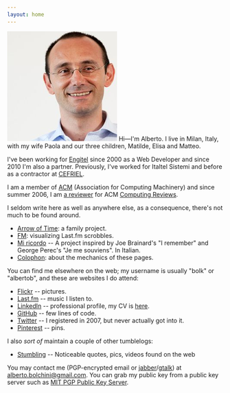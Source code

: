 ```yaml
---
layout: home
---
```


<img class="img-circle pull-left" src="/img/alberto-bolchini.jpg" alt="This is how I look like...">
Hi&mdash;I'm Alberto.
I live in Milan, Italy, with my wife Paola and our three children, Matilde, Elisa and Matteo.

I've been working for [Engitel](http://www.engitel.com) since 2000 as a Web Developer and since 2010 I'm also a partner.
Previously, I've worked for Italtel Sistemi and before as a contractor at [CEFRIEL](http://www.cefriel.it). 

I am a member of [ACM](http://www.acm.org) (Association for Computing Machinery) and since summer 2006, I am [a reviewer](http://www.computingreviews.com/browse/browse_reviewers.cfm?reviewer_id=123101) 
for ACM [Computing Reviews](http://www.computingreviews.com).

I seldom write here as well as anywhere else, as a consequence, there's not much to be found around.

* [Arrow of Time](/time): a family project.
* [FM](/fm): visualizing Last.fm scrobbles.
* [Mi ricordo](/mi-ricordo) -- A project inspired by Joe Brainard's "I remember" and George Perec's "Je me souviens". In Italian.
* [Colophon](/colophon): about the mechanics of these pages.

You can find me elsewhere on the web; my username is usually "bolk" or "albertob", and these are websites I do attend: 

* [Flickr](http://www.flickr.com/photos/albertob/) -- pictures.
* [Last.fm](http://last.fm/user/bolk) -- music I listen to.
* [LinkedIn](http://it.linkedin.com/in/albertobolchini) -- professional profile, my CV is [here](/stuff/alberto-bolchini-cv.pdf).
* [GitHub](http://github.com/bolk) -- few lines of code.
* [Twitter](http://twitter.com/albertob) -- I registered in 2007, but never actually got into it.
* [Pinterest](https://www.pinterest.com/bolk/) -- pins.

I also <em>sort of</em> maintain a couple of other tumblelogs:

* [Stumbling](http://stumbling.linusmat.com/) -- Noticeable quotes, pics, videos found on the web


You may contact me (PGP-encrypted email or [jabber](http://www.jabber.org/)/[gtalk](http://www.google.com/talk/)) at [alberto.bolchini@gmail.com](mailto:alberto.bolchini@gmail.com). You can grab my public key from a public key server such as <a href="http://pgp.mit.edu:11371/pks/lookup?op=vindex&search=0x864B649FE5824693">MIT PGP Public Key Server</a>.


